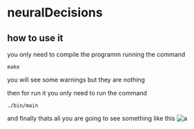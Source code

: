 
# neuralDecisions

## how to use it 
you only need to compile the programm running the command 
```
make
```

you will see some warnings but they are nothing

then for run it you only need to run the command 
```
./bin/main
```
and finally thats all
you are going to see something like this
![a](https://media.discordapp.net/attachments/907631182240436305/1019724414608216154/unknown.png)



